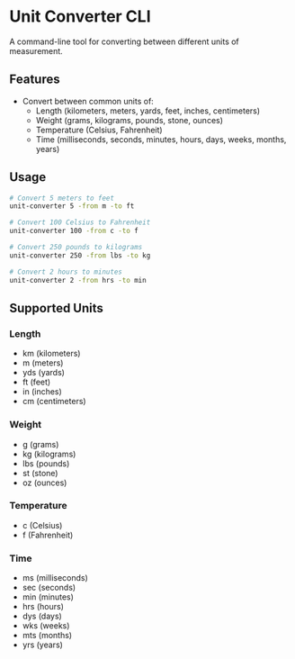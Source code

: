 # Unit Converter CLI

A command-line tool for converting between different units of measurement.

## Features

- Convert between common units of:
  - Length (kilometers, meters, yards, feet, inches, centimeters)
  - Weight (grams, kilograms, pounds, stone, ounces)
  - Temperature (Celsius, Fahrenheit)
  - Time (milliseconds, seconds, minutes, hours, days, weeks, months, years)

## Usage

```bash
# Convert 5 meters to feet
unit-converter 5 -from m -to ft

# Convert 100 Celsius to Fahrenheit
unit-converter 100 -from c -to f

# Convert 250 pounds to kilograms
unit-converter 250 -from lbs -to kg

# Convert 2 hours to minutes
unit-converter 2 -from hrs -to min
```

## Supported Units

### Length
- km (kilometers)
- m (meters)
- yds (yards)
- ft (feet)
- in (inches)
- cm (centimeters)

### Weight
- g (grams)
- kg (kilograms)
- lbs (pounds)
- st (stone)
- oz (ounces)

### Temperature
- c (Celsius)
- f (Fahrenheit)

### Time
- ms (milliseconds)
- sec (seconds)
- min (minutes)
- hrs (hours)
- dys (days)
- wks (weeks)
- mts (months)
- yrs (years)
